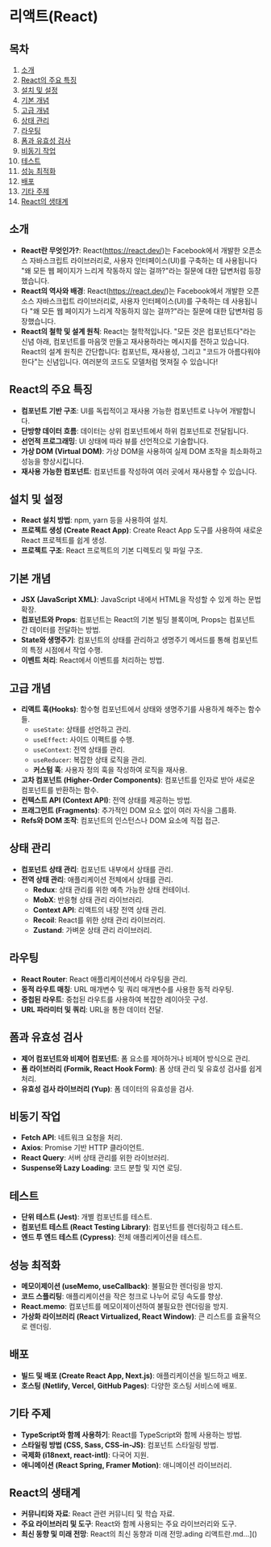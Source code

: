# 리액트(React)

## 목차

1. [소개](#소개)
2. [React의 주요 특징](#react의-주요-특징)
3. [설치 및 설정](#설치-및-설정)
4. [기본 개념](#기본-개념)
5. [고급 개념](#고급-개념)
6. [상태 관리](#상태-관리)
7. [라우팅](#라우팅)
8. [폼과 유효성 검사](#폼과-유효성-검사)
9. [비동기 작업](#비동기-작업)
10. [테스트](#테스트)
11. [성능 최적화](#성능-최적화)
12. [배포](#배포)
13. [기타 주제](#기타-주제)
14. [React의 생태계](#react의-생태계)

## 소개
- **React란 무엇인가?**: React(https://react.dev/)는 Facebook에서 개발한 오픈소스 자바스크립트 라이브러리로, 사용자 인터페이스(UI)를 구축하는 데 사용됩니다 "왜 모든 웹 페이지가 느리게 작동하지 않는 걸까?"라는 질문에 대한 답변처럼 등장했습니다.
- **React의 역사와 배경**: React(https://react.dev/)는 Facebook에서 개발한 오픈소스 자바스크립트 라이브러리로, 사용자 인터페이스(UI)를 구축하는 데 사용됩니다 "왜 모든 웹 페이지가 느리게 작동하지 않는 걸까?"라는 질문에 대한 답변처럼 등장했습니다.
- **React의 철학 및 설계 원칙**: React는 철학적입니다. "모든 것은 컴포넌트다"라는 신념 아래, 컴포넌트를 마음껏 만들고 재사용하라는 메시지를 전하고 있습니다. React의 설계 원칙은 간단합니다: 컴포넌트, 재사용성, 그리고 "코드가 아름다워야 한다"는 신념입니다. 여러분의 코드도 모델처럼 멋져질 수 있습니다!

## React의 주요 특징
- **컴포넌트 기반 구조**: UI를 독립적이고 재사용 가능한 컴포넌트로 나누어 개발합니다.
- **단방향 데이터 흐름**: 데이터는 상위 컴포넌트에서 하위 컴포넌트로 전달됩니다.
- **선언적 프로그래밍**: UI 상태에 따라 뷰를 선언적으로 기술합니다.
- **가상 DOM (Virtual DOM)**: 가상 DOM을 사용하여 실제 DOM 조작을 최소화하고 성능을 향상시킵니다.
- **재사용 가능한 컴포넌트**: 컴포넌트를 작성하여 여러 곳에서 재사용할 수 있습니다.

## 설치 및 설정
- **React 설치 방법**: npm, yarn 등을 사용하여 설치.
- **프로젝트 생성 (Create React App)**: Create React App 도구를 사용하여 새로운 React 프로젝트를 쉽게 생성.
- **프로젝트 구조**: React 프로젝트의 기본 디렉토리 및 파일 구조.

## 기본 개념
- **JSX (JavaScript XML)**: JavaScript 내에서 HTML을 작성할 수 있게 하는 문법 확장.
- **컴포넌트와 Props**: 컴포넌트는 React의 기본 빌딩 블록이며, Props는 컴포넌트 간 데이터를 전달하는 방법.
- **State와 생명주기**: 컴포넌트의 상태를 관리하고 생명주기 메서드를 통해 컴포넌트의 특정 시점에서 작업 수행.
- **이벤트 처리**: React에서 이벤트를 처리하는 방법.

## 고급 개념
- **리액트 훅(Hooks)**: 함수형 컴포넌트에서 상태와 생명주기를 사용하게 해주는 함수들.
  - `useState`: 상태를 선언하고 관리.
  - `useEffect`: 사이드 이펙트를 수행.
  - `useContext`: 전역 상태를 관리.
  - `useReducer`: 복잡한 상태 로직을 관리.
  - **커스텀 훅**: 사용자 정의 훅을 작성하여 로직을 재사용.
- **고차 컴포넌트 (Higher-Order Components)**: 컴포넌트를 인자로 받아 새로운 컴포넌트를 반환하는 함수.
- **컨텍스트 API (Context API)**: 전역 상태를 제공하는 방법.
- **프래그먼트 (Fragments)**: 추가적인 DOM 요소 없이 여러 자식을 그룹화.
- **Refs와 DOM 조작**: 컴포넌트의 인스턴스나 DOM 요소에 직접 접근.

## 상태 관리
- **컴포넌트 상태 관리**: 컴포넌트 내부에서 상태를 관리.
- **전역 상태 관리**: 애플리케이션 전체에서 상태를 관리.
  - **Redux**: 상태 관리를 위한 예측 가능한 상태 컨테이너.
  - **MobX**: 반응형 상태 관리 라이브러리.
  - **Context API**: 리액트의 내장 전역 상태 관리.
  - **Recoil**: React를 위한 상태 관리 라이브러리.
  - **Zustand**: 가벼운 상태 관리 라이브러리.

## 라우팅
- **React Router**: React 애플리케이션에서 라우팅을 관리.
- **동적 라우트 매칭**: URL 매개변수 및 쿼리 매개변수를 사용한 동적 라우팅.
- **중첩된 라우트**: 중첩된 라우트를 사용하여 복잡한 레이아웃 구성.
- **URL 파라미터 및 쿼리**: URL을 통한 데이터 전달.

## 폼과 유효성 검사
- **제어 컴포넌트와 비제어 컴포넌트**: 폼 요소를 제어하거나 비제어 방식으로 관리.
- **폼 라이브러리 (Formik, React Hook Form)**: 폼 상태 관리 및 유효성 검사를 쉽게 처리.
- **유효성 검사 라이브러리 (Yup)**: 폼 데이터의 유효성을 검사.

## 비동기 작업
- **Fetch API**: 네트워크 요청을 처리.
- **Axios**: Promise 기반 HTTP 클라이언트.
- **React Query**: 서버 상태 관리를 위한 라이브러리.
- **Suspense와 Lazy Loading**: 코드 분할 및 지연 로딩.

## 테스트
- **단위 테스트 (Jest)**: 개별 컴포넌트를 테스트.
- **컴포넌트 테스트 (React Testing Library)**: 컴포넌트를 렌더링하고 테스트.
- **엔드 투 엔드 테스트 (Cypress)**: 전체 애플리케이션을 테스트.

## 성능 최적화
- **메모이제이션 (useMemo, useCallback)**: 불필요한 렌더링을 방지.
- **코드 스플리팅**: 애플리케이션을 작은 청크로 나누어 로딩 속도를 향상.
- **React.memo**: 컴포넌트를 메모이제이션하여 불필요한 렌더링을 방지.
- **가상화 라이브러리 (React Virtualized, React Window)**: 큰 리스트를 효율적으로 렌더링.

## 배포
- **빌드 및 배포 (Create React App, Next.js)**: 애플리케이션을 빌드하고 배포.
- **호스팅 (Netlify, Vercel, GitHub Pages)**: 다양한 호스팅 서비스에 배포.

## 기타 주제
- **TypeScript와 함께 사용하기**: React를 TypeScript와 함께 사용하는 방법.
- **스타일링 방법 (CSS, Sass, CSS-in-JS)**: 컴포넌트 스타일링 방법.
- **국제화 (i18next, react-intl)**: 다국어 지원.
- **애니메이션 (React Spring, Framer Motion)**: 애니메이션 라이브러리.

## React의 생태계
- **커뮤니티와 자료**: React 관련 커뮤니티 및 학습 자료.
- **주요 라이브러리 및 도구**: React와 함께 사용되는 주요 라이브러리와 도구.
- **최신 동향 및 미래 전망**: React의 최신 동향과 미래 전망.ading 리액트란.md…]()
